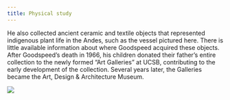 ```yaml
---
title: Physical study
---
```


He also collected ancient ceramic and textile objects that represented indigenous plant life in the Andes, such as the vessel pictured here. There is little available information about where Goodspeed acquired these objects. After Goodspeed’s death in 1966, his children donated their father’s entire collection to the newly formed “Art Galleries” at UCSB, contributing to the early development of the collection. Several years later, the Galleries became the Art, Design & Architecture Museum.

![](https://mirl-ucsb.github.io/khipu/components/images/objects/image5.jpg)